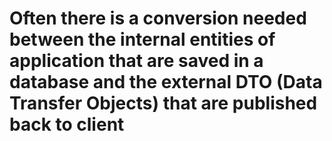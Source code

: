 # Often there is a conversion needed between the internal entities of application that are saved in a database and the external DTO (Data Transfer Objects) that are published back to client
